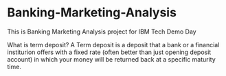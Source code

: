 # Banking-Marketing-Analysis
This is Banking Marketing Analysis project for IBM Tech Demo Day

What is term deposit? A Term deposit is a deposit that a bank or a financial institurion offers with a fixed rate (often better than just opening deposit account) in which your money will be returned back at a specific maturity time.

